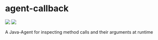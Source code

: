 # agent-callback
![](https://img.shields.io/github/license/mashape/apistatus.svg) ![](https://travis-ci.org/disassemble-io/agent-callback.svg)

A Java-Agent for inspecting method calls and their arguments at runtime
